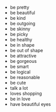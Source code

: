 - be pretty
- be beautiful
- be kind
- be outgoing
- be skinny
- be picky
- be healthy
- be in shape
- be out of shape
- be attractive
- be gorgeous
- be smart
- be logical
- be reasonable
- be cute
- talk a lot
- loves shopping
- be in love
- have beautiful eyes
